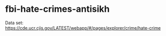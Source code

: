 # fbi-hate-crimes-antisikh

Data set:
https://cde.ucr.cjis.gov/LATEST/webapp/#/pages/explorer/crime/hate-crime

